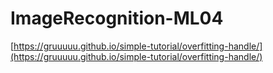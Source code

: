 # ImageRecognition-ML04

[https://gruuuuu.github.io/simple-tutorial/overfitting-handle/](https://gruuuuu.github.io/simple-tutorial/overfitting-handle/)